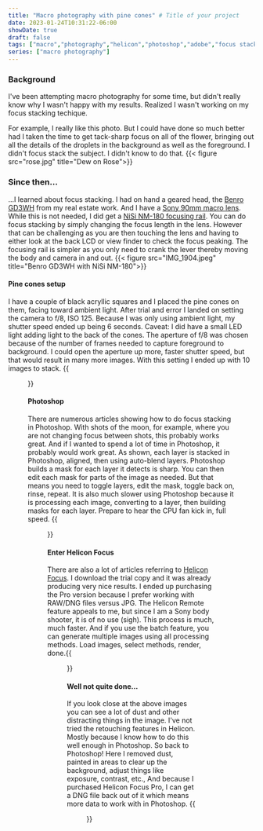```yaml
---
title: "Macro photography with pine cones" # Title of your project
date: 2023-01-24T10:31:22-06:00
showDate: true
draft: false
tags: ["macro","photography","helicon","photoshop","adobe","focus stacking"]
series: ["macro photography"]
---
```


### Background
I've been attempting macro photography for some time, but didn't really know why I wasn't happy with my results. Realized I wasn't working on my focus stacking techique. 

For example, I really like this photo. But I could have done so much better had I taken the time to get tack-sharp focus on all of the flower, bringing out all the details of the droplets in the background as well as the foreground. I didn't focus stack the subject. I didn't know to do that. 
{{< figure src="rose.jpg" title="Dew on Rose">}}

### Since then...

...I learned about focus stacking. I had on hand a geared head, the [Benro GD3WH](https://benrousa.com/benro-gd3wh-3-way-geared-head/) from my real estate work. And I have a [Sony 90mm macro lens](https://electronics.sony.com/imaging/lenses/full-frame-e-mount/p/sel90m28g). While this is not needed, I did get a [NiSi NM-180 focusing rail](https://nisiopticsusa.com/product/nisi-macro-focusing-rail-nm-180-with-360-degree-rotating-clamp/). You can do focus stacking by simply changing the focus length in the lens. However that can be challenging as you are then touching the lens and having to either look at the back LCD or view finder to check the focus peaking. The focusing rail is simpler as you only need to crank the lever thereby moving the body and camera in and out. 
{{< figure src="IMG_1904.jpeg" title="Benro GD3WH with NiSi NM-180">}}

#### Pine cones setup

I have a couple of black acryllic squares and I placed the pine cones on them, facing toward ambient light. After trial and error I landed on setting the camera to f/8, ISO 125. Because I was only using ambient light, my shutter speed ended up being 6 seconds. Caveat: I did have a small LED light adding light to the back of the cones. The aperture of f/8 was chosen because of the number of frames needed to capture foreground to background. I could open the aperture up more, faster shutter speed, but that would result in many more images. With this setting I ended up with 10 images to stack. {{<figure src="bridge.jpeg" title="10 images at f/8, 6 seconds, ISO 125, 90mm">}}

#### Photoshop

There are numerous articles showing how to do focus stacking in Photoshop. With shots of the moon, for example, where you are not changing focus between shots, this probably works great. And if I wanted to spend a lot of time in Photoshop, it probably would work great. As shown, each layer is stacked in Photoshop, aligned, then using auto-blend layers. Photoshop builds a mask for each layer it detects is sharp. You can then edit each mask for parts of the image as needed. But that means you need to toggle layers, edit the mask, toggle back on, rinse, repeat. It is also much slower using Photoshop because it is processing each image, converting to a layer, then building masks for each layer. Prepare to hear the CPU fan kick in, full speed. {{<figure src="photoshop.jpeg" title="Photoshop layers after auto-blend">}}

#### Enter Helicon Focus

There are also a lot of articles referring to [Helicon Focus](https://www.heliconsoft.com/heliconsoft-products/helicon-focus/). I download the trial copy and it was already producing very nice results. I ended up purchasing the Pro version because I prefer working with RAW/DNG files versus JPG. The Helicon Remote feature appeals to me, but since I am a Sony body shooter, it is of no use (sigh). This process is much, much faster. And if you use the batch feature, you can generate multiple images using all processing methods. Load images, select methods, render, done.{{<figure src="helicon.jpeg" title="Helicon Focus">}}

#### Well not quite done...

If you look close at the above images you can see a lot of dust and other distracting things in the image. I've not tried the retouching features in Helicon. Mostly because I know how to do this well enough in Photoshop. So back to Photoshop! Here I removed dust, painted in areas to clear up the background, adjust things like exposure, contrast, etc., And because I purchased Helicon Focus Pro, I can get a DNG file back out of it which means more data to work with in Photoshop. {{<figure src="PS-edit.jpeg" title="Photoshop post edits">}}